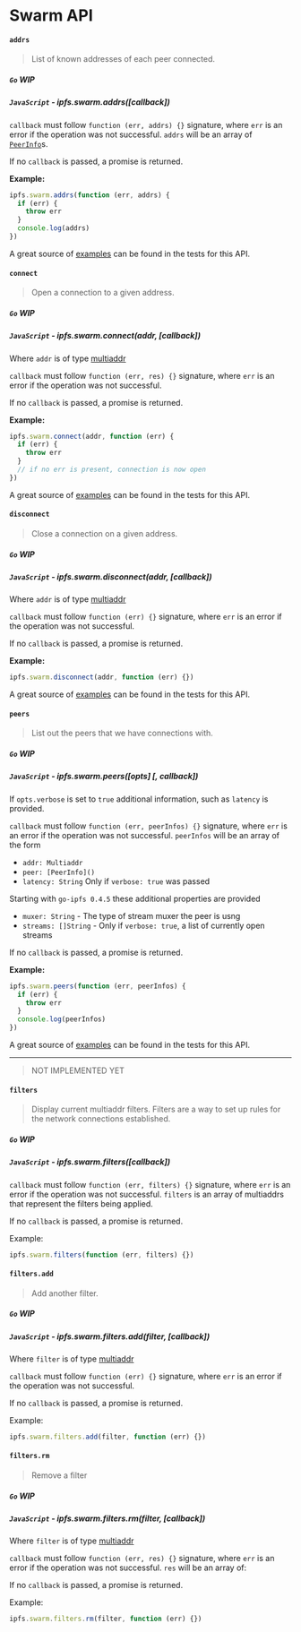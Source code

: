 Swarm API
=========

#### `addrs`

> List of known addresses of each peer connected.

##### `Go` **WIP**

##### `JavaScript` - ipfs.swarm.addrs([callback])

`callback` must follow `function (err, addrs) {}` signature, where `err` is an error if the operation was not successful. `addrs` will be an array of [`PeerInfo`](https://github.com/libp2p/js-peer-info)s.

If no `callback` is passed, a promise is returned.

**Example:**

```JavaScript
ipfs.swarm.addrs(function (err, addrs) {
  if (err) {
    throw err
  }
  console.log(addrs)
})
```

A great source of [examples][] can be found in the tests for this API.

#### `connect`

> Open a connection to a given address.

##### `Go` **WIP**

##### `JavaScript` - ipfs.swarm.connect(addr, [callback])

Where `addr` is of type [multiaddr](https://github.com/multiformats/js-multiaddr)

`callback` must follow `function (err, res) {}` signature, where `err` is an error if the operation was not successful.

If no `callback` is passed, a promise is returned.

**Example:**

```JavaScript
ipfs.swarm.connect(addr, function (err) {
  if (err) {
    throw err
  }
  // if no err is present, connection is now open
})
```

A great source of [examples][] can be found in the tests for this API.

#### `disconnect`

> Close a connection on a given address.

##### `Go` **WIP**

##### `JavaScript` - ipfs.swarm.disconnect(addr, [callback])

Where `addr` is of type [multiaddr](https://github.com/multiformats/js-multiaddr)

`callback` must follow `function (err) {}` signature, where `err` is an error if the operation was not successful.

If no `callback` is passed, a promise is returned.

**Example:**

```JavaScript
ipfs.swarm.disconnect(addr, function (err) {})
```

A great source of [examples][] can be found in the tests for this API.

#### `peers`

> List out the peers that we have connections with.

##### `Go` **WIP**

##### `JavaScript` - ipfs.swarm.peers([opts] [, callback])

If `opts.verbose` is set to `true` additional information, such as `latency` is provided.

`callback` must follow `function (err, peerInfos) {}` signature, where `err` is an error if the operation was not successful. `peerInfos` will be an array of the form

- `addr: Multiaddr`
- `peer: [PeerInfo]()`
- `latency: String` Only if `verbose: true`  was passed

Starting with `go-ipfs 0.4.5` these additional properties are provided

- `muxer: String` - The type of stream muxer the peer is usng
- `streams: []String` - Only if `verbose: true`, a list of currently open streams

If no `callback` is passed, a promise is returned.

**Example:**

```JavaScript
ipfs.swarm.peers(function (err, peerInfos) {
  if (err) {
    throw err
  }
  console.log(peerInfos)
})
```

A great source of [examples][] can be found in the tests for this API.

------------------------------

> NOT IMPLEMENTED YET

#### `filters`

> Display current multiaddr filters. Filters are a way to set up rules for the network connections established.

##### `Go` **WIP**

##### `JavaScript` - ipfs.swarm.filters([callback])

`callback` must follow `function (err, filters) {}` signature, where `err` is an error if the operation was not successful. `filters` is an array of multiaddrs that represent the filters being applied.

If no `callback` is passed, a promise is returned.

Example:

```JavaScript
ipfs.swarm.filters(function (err, filters) {})
```

#### `filters.add`

> Add another filter.

##### `Go` **WIP**

##### `JavaScript` - ipfs.swarm.filters.add(filter, [callback])

Where `filter` is of type [multiaddr]()

`callback` must follow `function (err) {}` signature, where `err` is an error if the operation was not successful.

If no `callback` is passed, a promise is returned.

Example:

```JavaScript
ipfs.swarm.filters.add(filter, function (err) {})
```

#### `filters.rm`

> Remove a filter

##### `Go` **WIP**

##### `JavaScript` - ipfs.swarm.filters.rm(filter, [callback])

Where `filter` is of type [multiaddr]()

`callback` must follow `function (err, res) {}` signature, where `err` is an error if the operation was not successful. `res` will be an array of:

If no `callback` is passed, a promise is returned.

Example:

```JavaScript
ipfs.swarm.filters.rm(filter, function (err) {})
```

[examples]: https://github.com/ipfs/interface-ipfs-core/blob/master/src/swarm.js
